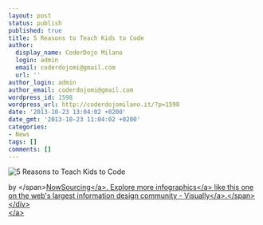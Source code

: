 ```yaml
---
layout: post
status: publish
published: true
title: 5 Reasons to Teach Kids to Code
author:
  display_name: CoderDojo Milano
  login: admin
  email: coderdojomi@gmail.com
  url: ''
author_login: admin
author_email: coderdojomi@gmail.com
wordpress_id: 1598
wordpress_url: http://coderdojomilano.it/?p=1598
date: '2013-10-23 13:04:02 +0200'
date_gmt: '2013-10-23 11:04:02 +0200'
categories:
- News
tags: []
comments: []
---
```

<div class='visually_embed' data-category='Education' rel='infographic'>
			<img class='visually_embed_infographic' src='http:&#47;&#47;thumbnails.visually.netdna-cdn.com&#47;5-reasons-to-teach-kids-to-code_525c170a49149_w587.png' rel='http:&#47;&#47;thumbnails.visually.netdna-cdn.com&#47;5-reasons-to-teach-kids-to-code_525c170a49149.png' alt='5 Reasons to Teach Kids to Code' &#47;></p>
<div class='visually_embed_bar'>
				<span class='visually_embed_cycle'><span>by <&#47;span><a target='_blank' href='http:&#47;&#47;nowsourcing.com?utm_source=visually_embed'>NowSourcing<&#47;a>. <br&#47;>Explore more <a href='http:&#47;&#47;visual.ly'>infographics<&#47;a> like this one on the web's largest information design community - <a href='http:&#47;&#47;visual.ly'>Visually<&#47;a>.<&#47;span><br />
			<&#47;div><br />
			<a id='visually_embed_view_more' target='_blank' href='http:&#47;&#47;visual.ly&#47;5-reasons-teach-kids-code?utm_source=visually_embed'><&#47;a></p>
<link rel='stylesheet' type='text&#47;css' href='http:&#47;&#47;visual.ly&#47;embeder&#47;style.css' &#47;>
			<script type='text&#47;javascript' src='http:&#47;&#47;visual.ly&#47;embeder&#47;embed.js'><&#47;script><br />
		<&#47;div></p>
